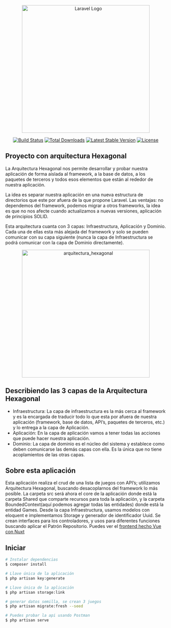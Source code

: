 <p align="center"><a href="https://laravel.com" target="_blank"><img src="https://raw.githubusercontent.com/laravel/art/master/logo-lockup/5%20SVG/2%20CMYK/1%20Full%20Color/laravel-logolockup-cmyk-red.svg" width="400" alt="Laravel Logo"></a></p>

<p align="center">
<a href="https://github.com/laravel/framework/actions"><img src="https://github.com/laravel/framework/workflows/tests/badge.svg" alt="Build Status"></a>
<a href="https://packagist.org/packages/laravel/framework"><img src="https://img.shields.io/packagist/dt/laravel/framework" alt="Total Downloads"></a>
<a href="https://packagist.org/packages/laravel/framework"><img src="https://img.shields.io/packagist/v/laravel/framework" alt="Latest Stable Version"></a>
<a href="https://packagist.org/packages/laravel/framework"><img src="https://img.shields.io/packagist/l/laravel/framework" alt="License"></a>
</p>

## Proyecto con arquitectura Hexagonal

La Arquitectura Hexagonal nos permite desarrollar y probar nuestra aplicación de forma aislada al framework, a la base de datos, a los paquetes de terceros y todos esos elementos que están al rededor de nuestra aplicación.

La idea es separar nuestra aplicación en una nueva estructura de directorios que este por afuera de la que propone Laravel. Las ventajas: no dependemos del framework, podemos migrar a otros frameworks, la idea es que no nos afecte cuando actualizamos a nuevas versiones, aplicación de principios SOLID.

Esta arquitectura cuanta con 3 capas: Infraestructura, Aplicación y Dominio. Cada una de ellas esta más alejada del framework y solo se pueden comunicar con su capa siguiente (nunca la capa de Infraestructura se podrá comunicar con la capa de Dominio directamente).


<p align="center"><img src="https://miro.medium.com/v2/resize:fit:1400/format:webp/1*yR4C1B-YfMh5zqpbHzTyag.png" width="400" alt="arquitectura_hexagonal"></p>

## Describiendo las 3 capas de la Arquitectura Hexagonal


- Infraestructura: La capa de infraestructura es la más cerca al framework y es la encargada de traducir todo lo que esta por afuera de nuestra aplicación (framework, base de datos, API’s, paquetes de terceros, etc.) y lo entrega a la capa de Aplicación.
- Aplicación: En la capa de aplicación vamos a tener todas las acciones que puede hacer nuestra aplicación.
- Dominio: La capa de dominio es el núcleo del sistema y establece como deben comunicarse las demás capas con ella. Es la única que no tiene acoplamientos de las otras capas.

## Sobre esta aplicación

Esta aplicación realiza el crud de una lista de juegos con API’s; utilizamos Arquitectura Hexagonal, buscando desacoplarnos del framework lo más posible. La carpeta src será ahora el core de la aplicación donde está la carpeta Shared que comparte recursos para toda la aplicación, y la carpeta BoundedContext(aquí podemos agregar todas las entidades) donde está la entidad Games. Desde la capa Infraestructura, usamos modelos con eloquent e implementamos Storage y generador de identificador Uuid.
Se crean interfaces para los controladores, y usos para diferentes funciones buscando aplicar el Patrón Repositorio.
Puedes ver el [frontend hecho Vue con Nuxt](https://github.com/mauroaicode/games-architecture-hexagonal-frontend)

## Iniciar

```bash
# Instalar dependencias
$ composer install

# Llave única de la aplicación
$ php artisan key:generate

# Llave única de la aplicación
$ php artisan storage:link

# generar datos semilla, se crean 3 juegos
$ php artisan migrate:fresh --seed

# Puedes probar la api usando Postman
$ php artisan serve

```


